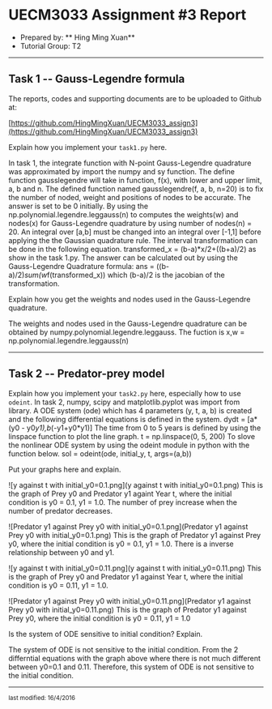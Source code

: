 UECM3033 Assignment #3 Report
========================================================

- Prepared by: ** Hing Ming Xuan**
- Tutorial Group: T2

--------------------------------------------------------

## Task 1 --  Gauss-Legendre formula

The reports, codes and supporting documents are to be uploaded to Github at: 

[https://github.com/HingMingXuan/UECM3033_assign3](https://github.com/HingMingXuan/UECM3033_assign3)


Explain how you implement your `task1.py` here.

In task 1, the integrate function with N-point Gauss-Legendre quadrature was approximated by import the numpy and sy function.
The define function gausslegendre will take in function, f(x), with lower and 
upper limit, a, b and n. The defined function named gausslegendre(f, a, b, n=20) 
is to fix the number of noded, weight and positions of nodes to be accurate.
The answer is set to be 0 initially. By using the np.polynomial.legendre.leggauss(n) 
to computes the weights(w) and nodes(x) for Gauss-Legendre quadrature by using number of nodes(n) = 20.
An integral over [a,b] must be changed into an integral over [-1,1] before applying the the Gaussian quadrature rule.
The interval transformation can be done in the following equation.
transformed_x = (b-a)*x/2+((b+a)/2) as show in the task 1.py.
The answer can be calculated out by using the Gauss-Legendre Quadrature formula:
ans = ((b-a)/2)*sum(w*f(transformed_x)) which (b-a)/2 is the jacobian of the transformation.


Explain how you get the weights and nodes used in the Gauss-Legendre quadrature.

The weights and nodes used in the Gauss-Legendre quadrature can be obtained by numpy.polynomial.legendre.leggauss. 
The fuction is x,w = np.polynomial.legendre.leggauss(n)

---------------------------------------------------------

## Task 2 -- Predator-prey model

Explain how you implement your `task2.py` here, especially how to use `odeint`.
In task 2, numpy, scipy and matplotlib.pyplot was import from library.
A ODE system (ode) which has 4 parameters (y, t, a, b) is created and the following differential equations is defined in the system.
dydt = [a*(y0 - y0*y1),b*(-y1+y0*y1)]
The time from 0 to 5 years is defined by using the linspace function to plot the line graph.
t = np.linspace(0, 5, 200)
To slove the nonlinear ODE system by using the odeint module in python with the function below.
 sol = odeint(ode, initial_y, t, args=(a,b))

Put your graphs here and explain.

![y against t with initial_y0=0.1.png](y against t with initial_y0=0.1.png)
This is the graph of Prey y0 and Predator y1 againt Year t, where the initial condition is y0 = 0.1, y1 = 1.0.
The number of prey increase when the number of predator decreases.

![Predator y1 against Prey y0 with initial_y0=0.1.png](Predator y1 against Prey y0 with initial_y0=0.1.png)
This is the graph of Predator y1 against Prey y0, where the initial condition is y0 = 0.1, y1 = 1.0.
There is a inverse relationship between y0 and y1.

![y against t with initial_y0=0.11.png](y against t with initial_y0=0.11.png)
This is the graph of Prey y0 and Predator y1 against Year t, where the initial condition is y0 = 0.11, y1 = 1.0.

![Predator y1 against Prey y0 with initial_y0=0.11.png](Predator y1 against Prey y0 with initial_y0=0.11.png)
This is the graph of Predator y1 against Prey y0, where the initial condition is y0 = 0.11, y1 = 1.0

Is the system of ODE sensitive to initial condition? Explain.

The system of ODE is not sensitive to the initial condition. 
From the 2 differntial equations with the graph above where there is not much different between y0=0.1 and 0.11.
Therefore, this system of ODE is not sensitive to the initial condition.

-----------------------------------

<sup>last modified: 16/4/2016</sup>
